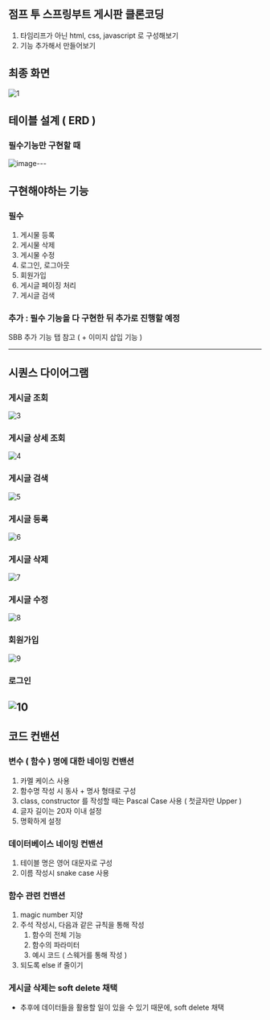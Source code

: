 ## 점프 투 스프링부트 게시판 클론코딩

1. 타임리프가 아닌 html, css, javascript 로 구성해보기
2. 기능 추가해서 만들어보기

## 최종 화면

![1](https://github.com/choboss00/jump-to-springBoot/assets/111727212/63ba7712-a74f-4ace-9ba5-6f51f7b870ac)

## 테이블 설계 ( ERD )

### 필수기능만 구현할 때

![image](https://github.com/choboss00/jump-to-spring-boot/assets/111727212/18f64c14-c7dd-4c05-b407-5d97a93cecc5)---

## 구현해야하는 기능

### 필수

1. 게시물 등록
2. 게시물 삭제
3. 게시물 수정
4. 로그인, 로그아웃
5. 회원가입
6. 게시글 페이징 처리
7. 게시글 검색

### 추가 : 필수 기능을 다 구현한 뒤 추가로 진행할 예정

SBB 추가 기능 탭 참고 ( + 이미지 삽입 기능 )

---

## 시퀀스 다이어그램

### 게시글 조회

![3](https://github.com/choboss00/jump-to-springBoot/assets/111727212/c5f6dedb-e896-4176-93dc-97101f8f5bf4)
### 게시글 상세 조회

![4](https://github.com/choboss00/jump-to-springBoot/assets/111727212/3717aeec-96b5-40d4-9b00-4003ec959aa9)
### 게시글 검색

![5](https://github.com/choboss00/jump-to-springBoot/assets/111727212/71521276-5854-4632-aea3-56b935b920ff)
### 게시글 등록

![6](https://github.com/choboss00/jump-to-springBoot/assets/111727212/a34a22f9-4604-478a-b9c0-ec6134c93729)
### 게시글 삭제

![7](https://github.com/choboss00/jump-to-springBoot/assets/111727212/9f64b19e-cf15-49d7-8c47-2d00afa3b16f)
### 게시글 수정

![8](https://github.com/choboss00/jump-to-springBoot/assets/111727212/b97a0f95-1eb2-41ad-b95e-bbd96b022327)
### 회원가입

![9](https://github.com/choboss00/jump-to-springBoot/assets/111727212/1298f799-d4cb-479e-9f11-69610bf2586a)
### 로그인

![10](https://github.com/choboss00/jump-to-springBoot/assets/111727212/98c1027c-ae24-4b19-b67b-7256ec816d89)
---

## 코드 컨밴션

### 변수 ( 함수 ) 명에 대한 네이밍 컨밴션

1. 카멜 케이스 사용
2. 함수명 작성 시 동사 + 명사 형태로 구성
3. class, constructor 를 작성할 때는 Pascal Case 사용 ( 첫글자만 Upper )
4. 글자 길이는 20자 이내 설정
5. 명확하게 설정

### 데이터베이스 네이밍 컨밴션

1. 테이블 명은 영어 대문자로 구성
2. 이름 작성시 snake case 사용

### 함수 관련 컨밴션

1. magic number 지양
2. 주석 작성시, 다음과 같은 규칙을 통해 작성
    1. 함수의 전체 기능
    2. 함수의 파라미터
    3. 예시 코드 ( 스웨거를 통해 작성 )
3. 되도록 else if 줄이기

### 게시글 삭제는 soft delete 채택

- 추후에 데이터들을 활용할 일이 있을 수 있기 때문에, soft delete 채택